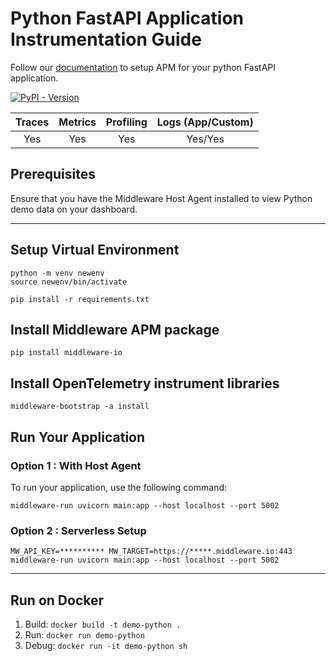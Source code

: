 # Python FastAPI Application Instrumentation Guide
Follow our [documentation](https://docs.middleware.io/docs/apm-configuration/python/python-apm-setup) to setup APM for your python FastAPI application.

[![PyPI - Version](https://img.shields.io/pypi/v/middleware-io)](https://pypi.org/project/middleware-io/)


|  Traces  |  Metrics  |  Profiling  |  Logs (App/Custom)  |
|:--------:|:---------:|:-----------:|:-------------------:|
|   Yes    |    Yes    |     Yes     |       Yes/Yes       |

## Prerequisites
Ensure that you have the Middleware Host Agent installed to view Python demo data on your dashboard.

---------------------
## Setup Virtual Environment
```
python -m venv newenv
source newenv/bin/activate

pip install -r requirements.txt
```

## Install Middleware APM package
```shell
pip install middleware-io
```

## Install OpenTelemetry instrument libraries 
```shell
middleware-bootstrap -a install
```

## Run Your Application 

### Option 1 : With Host Agent
To run your application, use the following command:
```shell
middleware-run uvicorn main:app --host localhost --port 5002
```
### Option 2 : Serverless Setup
```shell
MW_API_KEY=********** MW_TARGET=https://*****.middleware.io:443 middleware-run uvicorn main:app --host localhost --port 5002
```
---------------------------------
## Run on Docker
1. Build: `docker build -t demo-python .`
2. Run: `docker run demo-python`
3. Debug: `docker run -it demo-python sh`